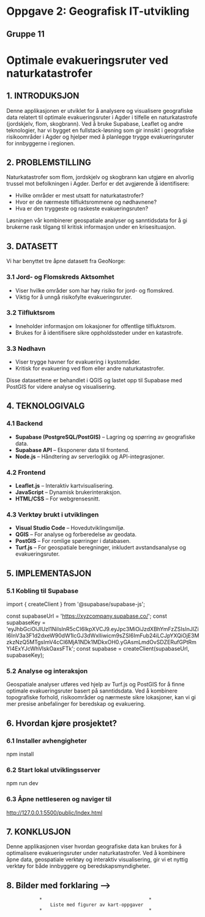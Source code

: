 # Oppgave 2: Geografisk IT-utvikling

## Gruppe 11

# Optimale evakueringsruter ved naturkatastrofer

## 1. INTRODUKSJON
Denne applikasjonen er utviklet for å analysere og visualisere geografiske data relatert til optimale evakueringsruter i Agder i tilfelle en naturkatastrofe (jordskjelv, flom, skogbrann). Ved å bruke Supabase, Leaflet og andre teknologier, har vi bygget en fullstack-løsning som gir innsikt i geografiske risikoområder i Agder og hjelper med å planlegge trygge evakueringsruter for innbyggerne i regionen.

## 2. PROBLEMSTILLING
Naturkatastrofer som flom, jordskjelv og skogbrann kan utgjøre en alvorlig trussel mot befolkningen i Agder. Derfor er det avgjørende å identifisere:

- Hvilke områder er mest utsatt for naturkatastrofer?
- Hvor er de nærmeste tilfluktsrommene og nødhavnene?
- Hva er den tryggeste og raskeste evakueringsruten?

Løsningen vår kombinerer geospatiale analyser og sanntidsdata for å gi brukerne rask tilgang til kritisk informasjon under en krisesituasjon.

## 3. DATASETT
Vi har benyttet tre åpne datasett fra GeoNorge:

### 3.1 Jord- og Flomskreds Aktsomhet
- Viser hvilke områder som har høy risiko for jord- og flomskred.
- Viktig for å unngå risikofylte evakueringsruter.

### 3.2 Tilfluktsrom
- Inneholder informasjon om lokasjoner for offentlige tilfluktsrom.
- Brukes for å identifisere sikre oppholdssteder under en katastrofe.

### 3.3 Nødhavn
- Viser trygge havner for evakuering i kystområder.
- Kritisk for evakuering ved flom eller andre naturkatastrofer.

Disse datasettene er behandlet i QGIS og lastet opp til Supabase med PostGIS for videre analyse og visualisering.

## 4. TEKNOLOGIVALG

### 4.1 Backend
- **Supabase (PostgreSQL/PostGIS)** – Lagring og spørring av geografiske data.
- **Supabase API** – Eksponerer data til frontend.
- **Node.js** – Håndtering av serverlogikk og API-integrasjoner.

### 4.2 Frontend
- **Leaflet.js** – Interaktiv kartvisualisering.
- **JavaScript** – Dynamisk brukerinteraksjon.
- **HTML/CSS** – For webgrensesnitt.

### 4.3 Verktøy brukt i utviklingen
- **Visual Studio Code** – Hovedutviklingsmiljø.
- **QGIS** – For analyse og forberedelse av geodata.
- **PostGIS** – For romlige spørringer i databasen.
- **Turf.js** – For geospatiale beregninger, inkludert avstandsanalyse og evakueringsruter.

## 5. IMPLEMENTASJON

### 5.1 Kobling til Supabase
import { createClient } from '@supabase/supabase-js';

const supabaseUrl = 'https://xyzcompany.supabase.co/';
const supabaseKey = 'eyJhbGciOiJIUzI1NiIsInR5cCI6IkpXVCJ9.eyJpc3MiOiJzdXBhYmFzZSIsInJlZiI6InV3a3F1d2dxeW90dW1lcGJ3dWxlIiwicm9sZSI6ImFub24iLCJpYXQiOjE3MzkzNzQ5MTgsImV4cCI6MjA1NDk1MDkxOH0.yGAsmLmdOvSDZERufGPtRmYl4ExYJcWhVIskOaxsFTk';
const supabase = createClient(supabaseUrl, supabaseKey);


### 5.2 Analyse og interaksjon
Geospatiale analyser utføres ved hjelp av Turf.js og PostGIS for å finne optimale evakueringsruter basert på sanntidsdata. Ved å kombinere topografiske forhold, risikoområder og nærmeste sikre lokasjoner, kan vi gi mer presise anbefalinger for beredskap og evakuering.



## 6. Hvordan kjøre prosjektet?

### 6.1 Installer avhengigheter
npm install
### 6.2 Start lokal utviklingsserver
npm run dev

### 6.3 Åpne nettleseren og naviger til
http://127.0.0.1:5500/public/Index.html

## 7. KONKLUSJON
Denne applikasjonen viser hvordan geografiske data kan brukes for å optimalisere evakueringsruter under naturkatastrofer. Ved å kombinere åpne data, geospatiale verktøy og interaktiv visualisering, gir vi et nyttig verktøy for både innbyggere og beredskapsmyndigheter.



## 8. Bilder med forklaring -->

                *                                       *
                    Liste med figurer av kart-oppgaver 
                *                                       *

